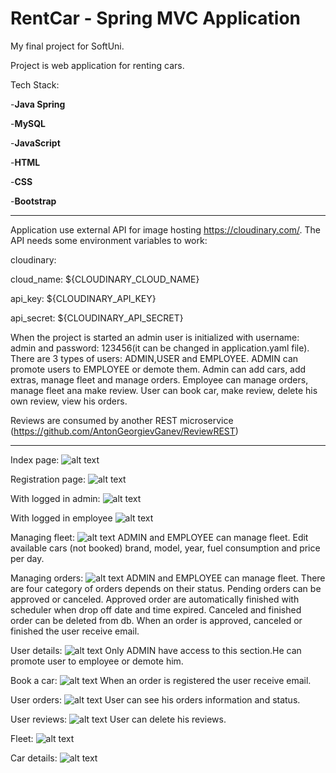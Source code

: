 # RentCar - Spring MVC Application

My final project for SoftUni.

Project is web application for renting cars.

Tech Stack:

-**Java Spring**

-**MySQL**

-**JavaScript**

-**HTML**

-**CSS**

-**Bootstrap**

---

Application use external API for image hosting https://cloudinary.com/.
The API needs some environment variables to work:

cloudinary:

cloud_name: ${CLOUDINARY_CLOUD_NAME}

api_key: ${CLOUDINARY_API_KEY}

api_secret: ${CLOUDINARY_API_SECRET}


When the project is started an admin user is initialized with username: admin and password: 123456(it can be changed in application.yaml file).
There are 3 types of users: ADMIN,USER and EMPLOYEE.
ADMIN can promote users to EMPLOYEE or demote them.
Admin can add cars, add extras, manage fleet and manage orders.
Employee can manage orders, manage fleet ana make review.
User can book car, make review, delete his own review, view his orders.

Reviews are consumed by another REST microservice (https://github.com/AntonGeorgievGanev/ReviewREST)

---

Index page:
![alt text](src/main/resources/static/readmeImg/index.png)

Registration page:
![alt text](src/main/resources/static/readmeImg/register.png)

With logged in admin:
![alt text](src/main/resources/static/readmeImg/admin_logedin.png)

With logged in employee
![alt text](src/main/resources/static/readmeImg/employee_index.png)

Managing fleet:
![alt text](src/main/resources/static/readmeImg/manage_fleet.png)
ADMIN and EMPLOYEE can manage fleet.
Edit available cars (not booked) brand, model, year, fuel consumption and price per day.

Managing orders:
![alt text](src/main/resources/static/readmeImg/manage_orders.png)
ADMIN and EMPLOYEE can manage fleet.
There are four category of orders depends on their status.
Pending orders can be approved or canceled.
Approved order are automatically finished with scheduler when drop off date and time expired.
Canceled and finished order can be deleted from db.
When an order is approved, canceled or finished the user receive email.

User details:
![alt text](src/main/resources/static/readmeImg/users_details.png)
Only ADMIN have access to this section.He can promote user to employee or demote him.

Book a car:
![alt text](src/main/resources/static/readmeImg/book_car.png)
When an order is registered the user receive email.

User orders:
![alt text](src/main/resources/static/readmeImg/user_orders.png)
User can see his orders information and status.

User reviews:
![alt text](src/main/resources/static/readmeImg/user_reviews.png)
User can delete his reviews.

Fleet:
![alt text](src/main/resources/static/readmeImg/fleet.png)

Car details:
![alt text](src/main/resources/static/readmeImg/car_details.png)
